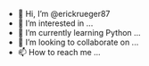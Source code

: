 - 👋 Hi, I’m @erickrueger87
- 👀 I’m interested in ...
- 🌱 I’m currently learning Python ...
- 💞️ I’m looking to collaborate on ...
- 📫 How to reach me ...

<!---
erickrueger87/erickrueger87 is a ✨ special ✨ repository because its `README.md` (this file) appears on your GitHub profile.
You can click the Preview link to take a look at your changes.
--->
